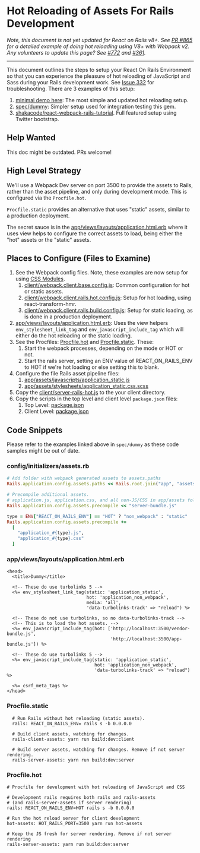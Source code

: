 # Hot Reloading of Assets For Rails Development

_Note, this document is not yet updated for React on Rails v8+. See [PR #865](https://github.com/shakacode/react_on_rails/pull/865) for a detailed example of doing hot reloading using V8+ with Webpack v2. Any volunteers to update this page? See [#772](https://github.com/shakacode/react_on_rails/issues/772) and [#361](https://github.com/shakacode/react-webpack-rails-tutorial/issues/361)._

------

This document outlines the steps to setup your React On Rails Environment so that you can experience the pleasure of hot reloading of JavaScript and Sass during your Rails development work. See [Issue 332](https://github.com/shakacode/react_on_rails/issues/332) for troubleshooting. There are 3 examples of this setup:

1. [minimal demo here](https://github.com/retroalgic/react-on-rails-hot-minimal): The most simple and updated hot reloading setup.
1. [spec/dummy](https://github.com/shakacode/react_on_rails/tree/master/spec/dummy): Simpler setup used for integration testing this gem.
1. [shakacode/react-webpack-rails-tutorial](https://github.com/shakacode/react-webpack-rails-tutorial/). Full featured setup using Twitter bootstrap.

## Help Wanted

This doc might be outdated. PRs welcome!

## High Level Strategy

We'll use a Webpack Dev server on port 3500 to provide the assets to Rails, rather than the asset pipeline, and only during development mode. This is configured via the `Procfile.hot`. 

`Procfile.static` provides an alternative that uses "static" assets, similar to a production deployment.

The secret sauce is in the [app/views/layouts/application.html.erb](https://github.com/shakacode/react_on_rails/tree/master/spec/dummy/app/views/layouts/application.html.erb) where it uses view helps to configure the correct assets to load, being either the "hot" assets or the "static" assets.

## Places to Configure (Files to Examine)

1. See the Webpack config files. Note, these examples are now setup for using [CSS Modules](https://github.com/css-modules/css-modules).
   1. [client/webpack.client.base.config.js](https://github.com/shakacode/react_on_rails/tree/master/spec/dummy/client/webpack.client.base.config.js): Common configuration for hot or static assets.
   1. [client/webpack.client.rails.hot.config.js](https://github.com/shakacode/react_on_rails/tree/master/spec/dummy/client/webpack.client.rails.hot.config.js): Setup for hot loading, using react-transform-hmr.
   1. [client/webpack.client.rails.build.config.js](https://github.com/shakacode/react_on_rails/tree/master/spec/dummy/client/webpack.client.rails.build.config.js): Setup for static loading, as is done in a production deployment.
1. [app/views/layouts/application.html.erb](https://github.com/shakacode/react_on_rails/tree/master/spec/dummy/app/views/layouts/application.html.erb): Uses the view helpers `env_stylesheet_link_tag` and `env_javascript_include_tag` which will either do the hot reloading or the static loading.
1. See the Procfiles: [Procfile.hot](https://github.com/shakacode/react_on_rails/tree/master/spec/dummy/Procfile.hot) and [Procfile.static](https://github.com/shakacode/react_on_rails/tree/master/spec/dummy/Procfile.static). These:
   1. Start the webpack processes, depending on the mode or HOT or not.
   2. Start the rails server, setting an ENV value of REACT_ON_RAILS_ENV to HOT if we're hot loading or else setting this to blank.
1. Configure the file Rails asset pipeline files:
   1. [app/assets/javascripts/application_static.js](https://github.com/shakacode/react_on_rails/tree/master/spec/dummy/app/assets/javascripts/application_static.js) 
   1. [app/assets/stylesheets/application_static.css.scss](https://github.com/shakacode/react_on_rails/tree/master/spec/dummy/app/assets/stylesheets/application_static.css.scss)
1. Copy the [client/server-rails-hot.js](https://github.com/shakacode/react_on_rails/tree/master/spec/dummy/client/server-rails-hot.js) to the your client directory.
1. Copy the scripts in the top level and client level `package.json` files:
   1. Top Level: [package.json](https://github.com/shakacode/react_on_rails/tree/master/spec/dummy/package.json)
   1. Client Level: [package.json](https://github.com/shakacode/react_on_rails/tree/master/spec/dummy/client/package.json)


## Code Snippets
Please refer to the examples linked above in `spec/dummy` as these code samples might be out of date.


### config/initializers/assets.rb

```ruby
# Add folder with webpack generated assets to assets.paths
Rails.application.config.assets.paths << Rails.root.join("app", "assets", "webpack")

# Precompile additional assets.
# application.js, application.css, and all non-JS/CSS in app/assets folder are already added.
Rails.application.config.assets.precompile << "server-bundle.js"

type = ENV["REACT_ON_RAILS_ENV"] == "HOT" ? "non_webpack" : "static"
Rails.application.config.assets.precompile +=
  [
    "application_#{type}.js",
    "application_#{type}.css"
  ]
```

### app/views/layouts/application.html.erb

```erb
<head>
  <title>Dummy</title>

  <!-- These do use turbolinks 5 -->
  <%= env_stylesheet_link_tag(static: 'application_static',
                              hot: 'application_non_webpack',
                              media: 'all',
                              'data-turbolinks-track' => "reload") %>

  <!-- These do not use turbolinks, so no data-turbolinks-track -->
  <!-- This is to load the hot assets. -->
  <%= env_javascript_include_tag(hot: ['http://localhost:3500/vendor-bundle.js',
                                       'http://localhost:3500/app-bundle.js']) %>

  <!-- These do use turbolinks 5 -->
  <%= env_javascript_include_tag(static: 'application_static',
                                 hot: 'application_non_webpack',
                                 'data-turbolinks-track' => "reload") %>

  <%= csrf_meta_tags %>
</head>
```

### Procfile.static
```
  # Run Rails without hot reloading (static assets).
  rails: REACT_ON_RAILS_ENV= rails s -b 0.0.0.0
  
  # Build client assets, watching for changes.
  rails-client-assets: yarn run build:dev:client
  
  # Build server assets, watching for changes. Remove if not server rendering.
  rails-server-assets: yarn run build:dev:server
```

### Procfile.hot

```
# Procfile for development with hot reloading of JavaScript and CSS 

# Development rails requires both rails and rails-assets
# (and rails-server-assets if server rendering)
rails: REACT_ON_RAILS_ENV=HOT rails s -b 0.0.0.0

# Run the hot reload server for client development
hot-assets: HOT_RAILS_PORT=3500 yarn run hot-assets

# Keep the JS fresh for server rendering. Remove if not server rendering
rails-server-assets: yarn run build:dev:server
```

